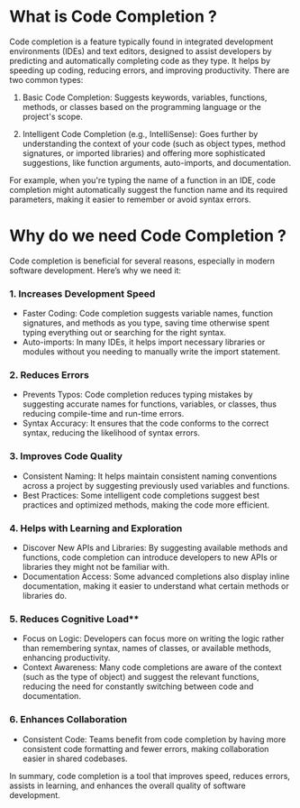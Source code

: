 # What is Code Completion ?

Code completion is a feature typically found in integrated development environments (IDEs) and text editors, designed to assist developers by predicting and automatically completing code as they type. It helps by speeding up coding, reducing errors, and improving productivity. There are two common types:

1. Basic Code Completion: Suggests keywords, variables, functions, methods, or classes based on the programming language or the project's scope.
   
2. Intelligent Code Completion (e.g., IntelliSense): Goes further by understanding the context of your code (such as object types, method signatures, or imported libraries) and offering more sophisticated suggestions, like function arguments, auto-imports, and documentation.

For example, when you're typing the name of a function in an IDE, code completion might automatically suggest the function name and its required parameters, making it easier to remember or avoid syntax errors.


# Why do we need Code Completion ?
Code completion is beneficial for several reasons, especially in modern software development. Here’s why we need it:

### 1. Increases Development Speed
   - Faster Coding: Code completion suggests variable names, function signatures, and methods as you type, saving time otherwise spent typing everything out or searching for the right syntax.
   - Auto-imports: In many IDEs, it helps import necessary libraries or modules without you needing to manually write the import statement.

### 2. Reduces Errors
   - Prevents Typos: Code completion reduces typing mistakes by suggesting accurate names for functions, variables, or classes, thus reducing compile-time and run-time errors.
   - Syntax Accuracy: It ensures that the code conforms to the correct syntax, reducing the likelihood of syntax errors.

### 3. Improves Code Quality
   - Consistent Naming: It helps maintain consistent naming conventions across a project by suggesting previously used variables and functions.
   - Best Practices: Some intelligent code completions suggest best practices and optimized methods, making the code more efficient.

### 4. Helps with Learning and Exploration
   - Discover New APIs and Libraries: By suggesting available methods and functions, code completion can introduce developers to new APIs or libraries they might not be familiar with.
   - Documentation Access: Some advanced completions also display inline documentation, making it easier to understand what certain methods or libraries do.

### 5.  Reduces Cognitive Load**
   - Focus on Logic: Developers can focus more on writing the logic rather than remembering syntax, names of classes, or available methods, enhancing productivity.
   - Context Awareness: Many code completions are aware of the context (such as the type of object) and suggest the relevant functions, reducing the need for constantly switching between code and documentation.

### 6. Enhances Collaboration
   - Consistent Code: Teams benefit from code completion by having more consistent code formatting and fewer errors, making collaboration easier in shared codebases.

In summary, code completion is a tool that improves speed, reduces errors, assists in learning, and enhances the overall quality of software development.